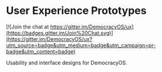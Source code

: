 # User Experience Prototypes

[![Join the chat at https://gitter.im/DemocracyOS/ux](https://badges.gitter.im/Join%20Chat.svg)](https://gitter.im/DemocracyOS/ux?utm_source=badge&utm_medium=badge&utm_campaign=pr-badge&utm_content=badge)

Usability and interface designs for DemocracyOS. 
